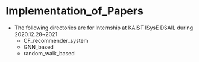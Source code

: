 # Implementation_of_Papers

- The following directories are for Internship at KAIST ISysE DSAIL during 2020.12.28~2021
	- CF_recommender_system
	- GNN_based
	- random_walk_based

